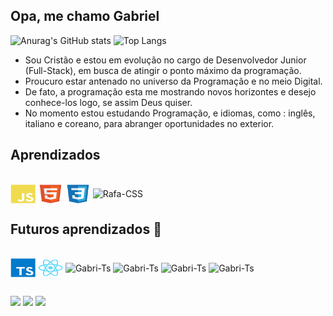 ## Opa, me chamo Gabriel

![Anurag's GitHub stats](https://github-readme-stats.vercel.app/api?username=SFXbiel&show_icons=true&theme=tokyonight)
![Top Langs](https://github-readme-stats.vercel.app/api/top-langs/?username=SFXbiel&layout=compact)

* Sou Cristão e estou em evolução no cargo de Desenvolvedor Junior (Full-Stack), em busca de atingir o ponto máximo da programação. 
* Proucuro estar antenado no universo da Programação e no meio Digital. 
* De fato, a programação esta me mostrando novos horizontes e desejo conhece-los logo, se assim Deus quiser.
* No momento estou estudando Programação, e idiomas, como : inglês, italiano e coreano, para abranger oportunidades no exterior.
  
 ## Aprendizados
  <div style="display: inline_block"><br>
  <img align="center" alt="gabri-Js" height="30" width="40" src="https://raw.githubusercontent.com/devicons/devicon/master/icons/javascript/javascript-plain.svg">
  <img align="center" alt="Rafa-HTML" height="30" width="40" src="https://raw.githubusercontent.com/devicons/devicon/master/icons/html5/html5-original.svg">
  <img align="center" alt="Rafa-CSS" height="30" width="40" src="https://raw.githubusercontent.com/devicons/devicon/master/icons/css3/css3-original.svg">
  <img align="center" alt="Rafa-CSS" height="30" width="40" src="https://cdn.jsdelivr.net/gh/devicons/devicon@latest/icons/nodejs/nodejs-original-wordmark.svg" />
          
</div>

## Futuros aprendizados 🔭
<div style="display: inline_block"><br>
  <img align="center" alt="Gabri-Ts" height="30" width="40" src="https://raw.githubusercontent.com/devicons/devicon/master/icons/typescript/typescript-plain.svg">
  <img align="center" alt="Gabri-React" height="30" width="40" src="https://raw.githubusercontent.com/devicons/devicon/master/icons/react/react-original.svg">
  <img align="center" alt="Gabri-Ts" height="30" width="40" src="https://cdn.jsdelivr.net/gh/devicons/devicon@latest/icons/vuejs/vuejs-original.svg" />
  <img align="center" alt="Gabri-Ts" height="30" width="40" src="https://cdn.jsdelivr.net/gh/devicons/devicon@latest/icons/tailwindcss/tailwindcss-original.svg" />
 <img align="center" alt="Gabri-Ts" height="30" width="40"src="https://cdn.jsdelivr.net/gh/devicons/devicon@latest/icons/nextjs/nextjs-original.svg" />
 <img  align="center" alt="Gabri-Ts" height="30" width="40" src="https://cdn.jsdelivr.net/gh/devicons/devicon@latest/icons/flutter/flutter-original.svg" />     
</div>

##

<div> 
 <a href="" target="_blank"><img src="https://img.shields.io/badge/Discord-7289DA?style=for-the-badge&logo=discord&logoColor=white" target="_blank"></a> 
  <a href = "mailto:gabrielsousarangel63176@gmail.com"><img src="https://img.shields.io/badge/-Gmail-%23333?style=for-the-badge&logo=gmail&logoColor=white" target="_blank"></a>
  <a href="https://www.linkedin.com/in/gabriel-s-rangel-02749020b/" target="_blank"><img src="https://img.shields.io/badge/-LinkedIn-%230077B5?style=for-the-badge&logo=linkedin&logoColor=white" target="_blank"></a> 
 
  
</div>

          
